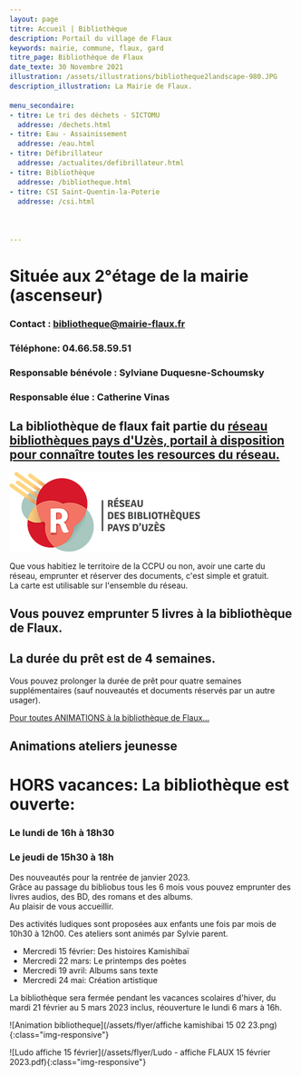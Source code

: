 ```yaml
---
layout: page
titre: Accueil | Bibliothèque
description: Portail du village de Flaux
keywords: mairie, commune, flaux, gard
titre_page: Bibliothèque de Flaux
date_texte: 30 Novembre 2021
illustration: /assets/illustrations/bibliotheque2landscape-980.JPG
description_illustration: La Mairie de Flaux.

menu_secondaire:
- titre: Le tri des déchets - SICTOMU
  addresse: /dechets.html
- titre: Eau - Assainissement
  addresse: /eau.html
- titre: Défibrillateur
  addresse: /actualites/defibrillateur.html
- titre: Bibliothèque
  addresse: /bibliotheque.html
- titre: CSI Saint-Quentin-la-Poterie
  addresse: /csi.html
  
  
  
---
```

# Située aux 2°étage de la mairie (ascenseur)

### Contact : bibliotheque@mairie-flaux.fr <br> 
### Téléphone:  04.66.58.59.51 <br>
### Responsable bénévole : Sylviane Duquesne-Schoumsky <br> 
### Responsable élue : Catherine Vinas <br> 

## La bibliothèque de flaux fait partie du <a href="https://www.mediatheques.ccpaysduzes.fr/bibliotheques">réseau bibliothèques pays d'Uzès, portail à disposition pour connaître toutes les resources du réseau.</a>  <br> 
<img src="assets/images/bibliotheque.png" alt="réseau bibliothèques pays d'Uzès" width="336" height="140">

Que vous habitiez le territoire de la CCPU ou non, avoir une carte du réseau, emprunter et réserver des documents, c'est simple et gratuit.<br> 
La carte est utilisable sur l'ensemble du réseau. <br> 

## Vous pouvez emprunter 5 livres à la bibliothèque de Flaux. <br> 

## La durée du prêt est de 4 semaines. <br> 

Vous pouvez prolonger la durée de prêt pour quatre semaines supplémentaires (sauf nouveautés et documents réservés par un autre usager).<br> 

<a href="https://www.mairie-flaux.fr/actualites/animations.html"> Pour toutes ANIMATIONS à la bibliothèque de Flaux...</a>  <br> 

## Animations ateliers jeunesse<br> 

# HORS vacances: La bibliothèque est ouverte: 
 
### Le lundi de 16h à 18h30 <br> 
### Le jeudi de 15h30 à 18h <br> 

Des nouveautés pour la rentrée de janvier 2023. <br> 
Grâce au passage du bibliobus tous les 6 mois vous pouvez emprunter des livres audios, des BD, des romans et des albums. <br> 
Au plaisir de vous accueillir.<br> 

Des activités ludiques sont proposées aux enfants une fois par mois de 10h30 à 12h00. Ces ateliers sont animés par Sylvie parent.<br> 

- Mercredi 15 février: Des histoires Kamishibaï<br> 
- Mercredi 22 mars: Le printemps des poètes<br> 
- Mercredi 19 avril: Albums sans texte<br> 
- Mercredi 24 mai: Création artistique<br> 

La bibliothèque sera fermée pendant les vacances scolaires d'hiver, du mardi 21 février au 5 mars 2023 inclus, réouverture le lundi 6 mars à 16h.<br> 
          

![Animation bibliotheque](/assets/flyer/affiche kamishibai 15 02 23.png){:class="img-responsive"}

![Ludo affiche 15 février](/assets/flyer/Ludo - affiche FLAUX 15 février 2023.pdf){:class="img-responsive"}

